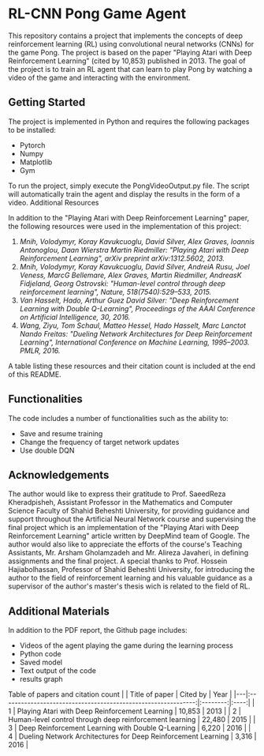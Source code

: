 # RL-CNN Pong Game Agent

This repository contains a project that implements the concepts of deep reinforcement learning (RL) using convolutional neural networks (CNNs) for the game Pong. The project is based on the paper "Playing Atari with Deep Reinforcement Learning" (cited by 10,853) published in 2013. The goal of the project is to train an RL agent that can learn to play Pong by watching a video of the game and interacting with the environment.
## Getting Started

The project is implemented in Python and requires the following packages to be installed:

   - Pytorch
   - Numpy
   - Matplotlib
   - Gym

To run the project, simply execute the PongVideoOutput.py file. The script will automatically train the agent and display the results in the form of a video.
Additional Resources

In addition to the "Playing Atari with Deep Reinforcement Learning" paper, the following resources were used in the implementation of this project:

   1. *Mnih, Volodymyr, Koray Kavukcuoglu, David Silver, Alex Graves, Ioannis Antonoglou, Daan Wierstra Martin Riedmiller: "Playing Atari with Deep Reinforcement Learning", arXiv preprint arXiv:1312.5602, 2013.*
   2. *Mnih, Volodymyr, Koray Kavukcuoglu, David Silver, AndreiA Rusu, Joel Veness, MarcG Bellemare, Alex Graves, Martin Riedmiller, AndreasK Fidjeland, Georg Ostrovski: "Human-level control through deep reinforcement learning", Nature, 518(7540):529–533, 2015.*
   3. *Van Hasselt, Hado, Arthur Guez David Silver: "Deep Reinforcement Learning with Double Q-Learning", Proceedings of the AAAI Conference on Artificial Intelligence, 30, 2016.*
   4. *Wang, Ziyu, Tom Schaul, Matteo Hessel, Hado Hasselt, Marc Lanctot Nando Freitas: "Dueling Network Architectures for Deep Reinforcement Learning", International Conference on Machine Learning, 1995–2003. PMLR, 2016.*
    

A table listing these resources and their citation count is included at the end of this README.
## Functionalities

The code includes a number of functionalities such as the ability to:

   - Save and resume training
   - Change the frequency of target network updates
   - Use double DQN

## Acknowledgements

The author would like to express their gratitude to Prof. SaeedReza Kheradpisheh, Assistant Professor in the Mathematics and Computer Science Faculty of Shahid Beheshti University, for providing guidance and support throughout the Artificial Neural Network course and supervising the final project which is an implementation of the "Playing Atari with Deep Reinforcement Learning" article written by DeepMind team of Google. The author would also like to appreciate the efforts of the course's Teaching Assistants, Mr. Arsham Gholamzadeh and Mr. Alireza Javaheri, in defining assignments and the final project. A special thanks to Prof. Hossein Hajiabolhassan, Professor of Shahid Beheshti University, for introducing the author to the field of reinforcement learning and his valuable guidance as a supervisor of the author's master's thesis wich is related to the field of RL.

## Additional Materials

In addition to the PDF report, the Github page includes:

   - Videos of the agent playing the game during the learning process
   - Python code
   - Saved model
   - Text output of the code
   - results graph


Table of papers and citation count
|   |                         Title of paper                        | Cited by | Year |
|---|:-------------------------------------------------------------:|:--------:|:----:|
| 1 | Playing Atari with Deep Reinforcement Learning                |  10,853  | 2013 |
| 2 | Human-level control through deep reinforcement learning       |  22,480  | 2015 |
| 3 | Deep Reinforcement Learning with Double Q-Learning            |   6,220  | 2016 |
| 4 | Dueling Network Architectures for Deep Reinforcement Learning |   3,316  | 2016 |


